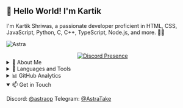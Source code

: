 ## 👋 Hello World! I'm Kartik
  I'm Kartik Shriwas, a passionate developer proficient in HTML, CSS, JavaScript, Python, C, C++, TypeScript, Node.js, and more. 👨‍💻

![Astra](https://capsule-render.vercel.app/api?type=waving&color=gradient&height=200&section=header&text=Astra&fontSize=80&fontAlignY=35&animation=twinkling&fontColor=gradient)
  <div align="center">
    <a href="https://discord.com/users/433227453637328897">
      <img src="https://lanyard.cnrad.dev/api/433227453637328897?bg=0000000" alt="Discord Presence" />
    </a>
  </div>

<details>
  <summary>🌟 About Me</summary>
  
  - 🌱 Currently exploring new technologies and frameworks.
  - 🔭 Enthusiastic about creating meaningful projects and contributing to open-source.
  - 💬 Ask me about web development, software engineering, or programming.
  - 📫 Reach out to me: [Discord - @astraop](https://discord.com/users/433227453637328897)
  - 
  Telegram: [@AstraTake](https://t.me/AstraTake)
</details>

<details>
  <summary>🚀 Languages and Tools</summary>
  
  [![Skill icons](https://skillicons.dev/icons?i=nodejs,js,ts,css,html,php,ae,py,c,cpp,mongodb,vscode,github,nginx,cloudflare,ps)](https://github.com/kartikshriwas)
</details>

<details>
  <summary>📊 GitHub Analytics</summary>
  
  ![Kartik's GitHub Stats](https://github-profile-trophy.vercel.app/?username=kartikshriwas&theme=juicyfresh&no-frame=true)
<div style="display: flex; justify-content: space-between;">
  <img src="https://github-readme-stats.vercel.app/api?username=kartikshriwas&show_icons=true&theme=radical" alt="Kartik's GitHub Stats" style="width: 33%;" />
  <img src="https://github-readme-stats.vercel.app/api/top-langs/?username=kartikshriwas&layout=compact&theme=radical" alt="Top Languages" style="width: 33%;" />
  <img src="https://github-readme-streak-stats.herokuapp.com/?user=kartikshriwas&theme=radical" alt="Kartik's Commit Activity" style="width: 33%;" />
</div>

  ![Issues](https://img.shields.io/github/issues/kartikshriwas/kartikshriwas?style=flat-square)
  ![Pull Requests](https://img.shields.io/github/issues-pr/kartikshriwas/kartikshriwas?style=flat-square)
  ![followers](https://img.shields.io/github/followers/kartikshriwas?label=Follow&style=social)
  ![stars](https://img.shields.io/github/stars/kartikshriwas?label=Stars&style=social)
  ![Views](https://komarev.com/ghpvc/?username=kartikshriwas&color=blue)
</details>

<details open>
  <summary>📫 Get in Touch</summary>

  Discord: [@astraop](https://discord.com/users/433227453637328897)
  Telegram: [@AstraTake](https://t.me/AstraTake)
</details>
